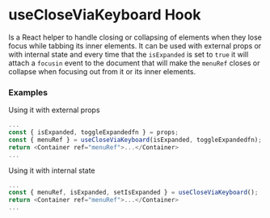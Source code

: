 # useCloseViaKeyboard Hook

Is a React helper to handle closing or collapsing of elements when they lose focus while tabbing its inner elements. It can be used with external props or with internal state and every time that the `isExpanded` is set to `true` it will attach a `focusin` event to the document that will make the `menuRef` closes or collapse when focusing out from it or its inner elements.

### Examples

Using it with external props

```javascript
...
const { isExpanded, toggleExpandedfn } = props;
const { menuRef } = useCloseViaKeyboard(isExpanded, toggleExpandedfn);
return <Container ref="menuRef">...</Container>
...
```

Using it with internal state

```javascript
...
const { menuRef, isExpanded, setIsExpanded } = useCloseViaKeyboard();
return <Container ref="menuRef">...</Container>
...
```

